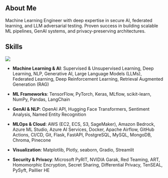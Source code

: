 ## About Me
Machine Learning Engineer with deep expertise in secure AI, federated learning, and LLM adversarial testing. Proven success in building scalable ML pipelines, GenAI systems, and privacy-preserving architectures.

## Skills
<p align="left">
  <a href="https://skillicons.dev">
    <img src="https://skillicons.dev/icons?i=python,java,tensorflow,pytorch,sklearn,aws,azure,docker,flask,fastapi,django,postgres,mysql" /><br>
  </a>
</p>

- **Machine Learning & AI**: Supervised & Unsupervised Learning, Deep Learning, NLP, Generative AI, Large Language Models (LLMs), Federated Learning, Deep Reinforcement Learning, Retrieval Augmented Generation (RAG)

- **ML Frameworks**: TensorFlow, PyTorch, Keras, MLflow, scikit-learn, NumPy, Pandas, LangChain

- **GenAI & NLP**: OpenAI API, Hugging Face Transformers, Sentiment Analysis, Named Entity Recognition

- **MLOps & Cloud**: AWS (EC2, ECS, S3, SageMaker), Amazon Bedrock, Azure ML Studio, Azure AI Services, Docker, Apache Airflow, GitHub Actions, CI/CD, Git, Flask, FastAPI, PostgreSQL, MySQL, MongoDB, Chroma, Pinecone

- **Visualization**: Matplotlib, Plotly, seaborn, Gradio, Streamlit

- **Security & Privacy**: Microsoft PyRIT, NVIDIA Garak, Red Teaming, ART, Homomorphic Encryption, Secret Sharing, Differential Privacy, TenSEAL, PySyft, Paillier HE


